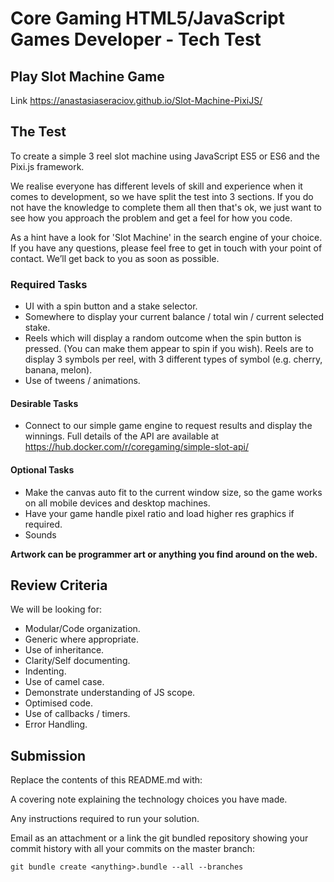# Core Gaming HTML5/JavaScript Games Developer - Tech Test 
## Play Slot Machine Game

Link https://anastasiaseraciov.github.io/Slot-Machine-PixiJS/

## The Test 

To create a simple 3 reel slot machine using JavaScript ES5 or ES6 and the Pixi.js framework. 

We realise everyone has different levels of skill and experience when it comes to development, so we have split the test into 3 sections. If you do not have the knowledge to complete them all then that's ok, we just want to see how you approach the problem and get a feel for how you code. 

As a hint have a look for 'Slot Machine' in the search engine of your choice. If you have any questions, please feel free to get in touch with your point of contact. We’ll get back to you as soon as possible. 

### Required Tasks 

* UI with a spin button and a stake selector. 
* Somewhere to display your current balance / total win / current selected stake. 
* Reels which will display a random outcome when the spin button is pressed. (You can make them appear to spin if you wish). Reels are to display 3 symbols per reel, with 3 different types of symbol (e.g. cherry, banana, melon). 
* Use of tweens / animations. 

#### Desirable Tasks 

* Connect to our simple game engine to request results and display the winnings. Full details of the API are available at https://hub.docker.com/r/coregaming/simple-slot-api/ 

#### Optional Tasks 

* Make the canvas auto fit to the current window size, so the game works on all mobile devices and desktop machines. 
* Have your game handle pixel ratio and load higher res graphics if required. 
* Sounds 

**Artwork can be programmer art or anything you find around on the web.**
 
## Review Criteria 

We will be looking for: 

* Modular/Code organization. 
* Generic where appropriate. 
* Use of inheritance. 
* Clarity/Self documenting.
* Indenting. 
* Use of camel case. 
* Demonstrate understanding of JS scope. 
* Optimised code. 
* Use of callbacks / timers. 
* Error Handling. 

## Submission 

Replace the contents of this README.md with: 

A covering note explaining the technology choices you have made. 

Any instructions required to run your solution. 

Email as an attachment or a link the git bundled repository showing your commit history with all your commits on the master branch: 

```
git bundle create <anything>.bundle --all --branches 
```

 
